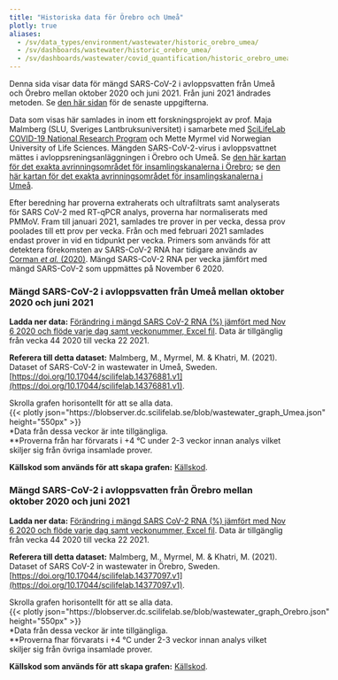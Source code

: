 ```yaml
---
title: "Historiska data för Örebro och Umeå"
plotly: true
aliases:
  - /sv/data_types/environment/wastewater/historic_orebro_umea/
  - /sv/dashboards/wastewater/historic_orebro_umea/
  - /sv/dashboards/wastewater/covid_quantification/historic_orebro_umea/
---
```


Denna sida visar data för mängd SARS-CoV-2 i avloppsvatten från Umeå och Örebro mellan oktober 2020 och juni 2021. Från juni 2021 ändrades metoden. Se [den här sidan](/dashboards/covid_quantification/) för de senaste uppgifterna.

Data som visas här samlades in inom ett forskningsprojekt av prof. Maja Malmberg (SLU, Sveriges Lantbruksuniversitet) i samarbete med [SciLifeLab COVID-19 National Research Program](https://www.scilifelab.se/covid-19) och Mette Myrmel vid Norwegian University of Life Sciences. Mängden SARS-CoV-2-virus i avloppsvattnet mättes i avloppsreningsanläggningen i Örebro och Umeå. Se [den här kartan för det exakta avrinningsområdet för insamlingskanalerna i Örebro](/wastewater/map_orebro.pdf); se [den här kartan för det exakta avrinningsområdet för insamlingskanalerna i Umeå](/wastewater/map_umeaa.jpg).

Efter beredning har proverna extraherats och ultrafiltrats samt analyserats för SARS CoV-2 med RT-qPCR analys, proverna har normaliserats med PMMoV. Fram till januari 2021, samlades tre prover in per vecka, dessa prov poolades till ett prov per vecka. Från och med februari 2021 samlades endast prover in vid en tidpunkt per vecka. Primers som används för att detektera förekomsten av SARS-CoV-2 RNA har tidigare används av [Corman _et al._ (2020)](https://doi.org/10.2807/1560-7917.ES.2020.25.3.2000045). Mängd SARS-CoV-2 RNA per vecka jämfört med mängd SARS-CoV-2 som uppmättes på November 6 2020.

### Mängd SARS-CoV-2 i avloppsvatten från Umeå mellan oktober 2020 och juni 2021

**Ladda ner data:** [Förändring i mängd SARS CoV-2 RNA (%) jämfört med Nov 6 2020 och flöde varje dag samt veckonummer, Excel fil](https://blobserver.dc.scilifelab.se/blob/wastewater_data_Umeaa.xlsx). Data är tillgänglig från vecka 44 2020 till vecka 22 2021.

**Referera till detta dataset:**
Malmberg, M., Myrmel, M. & Khatri, M. (2021). Dataset of SARS-CoV-2 in wastewater in Umeå, Sweden. [https://doi.org/10.17044/scilifelab.14376881.v1](https://doi.org/10.17044/scilifelab.14376881.v1).

<div class="d-md-none alert alert-info">
  Skrolla grafen horisontellt för att se alla data.
</div>

<div class="plot_wrapper mb-3">
  <div class="table-responsive" style="min-width: 600px">{{< plotly json="https://blobserver.dc.scilifelab.se/blob/wastewater_graph_Umea.json" height="550px" >}}</div>
</div>

<div class="small text-muted">*Data från dessa veckor är inte tillgängliga.</div>

<div class="small text-muted">**Proverna från har förvarats i +4 °C under 2-3 veckor innan analys vilket skiljer sig från övriga insamlade prover.</div>

**Källskod som används för att skapa grafen:** [Källskod](https://github.com/ScilifelabDataCentre/pathogens-portal-visualisations/blob/main/wastewater/archive/umea_covid.py).

### Mängd SARS-CoV-2 i avloppsvatten från Örebro mellan oktober 2020 och juni 2021

**Ladda ner data:** [Förändring i mängd SARS CoV-2 RNA (%) jämfört med Nov 6 2020 och flöde varje dag samt veckonummer, Excel fil](https://blobserver.dc.scilifelab.se/blob/wastewater_data_Orebro.xlsx). Data är tillgänglig från vecka 44 2020 till vecka 22 2021.

**Referera till detta dataset:**
Malmberg, M., Myrmel, M. & Khatri, M. (2021). Dataset of SARS CoV-2 in wastewater in Örebro, Sweden. [https://doi.org/10.17044/scilifelab.14377097.v1](https://doi.org/10.17044/scilifelab.14377097.v1).

<div class="d-md-none alert alert-info">
  Skrolla grafen horisontellt för att se alla data.
</div>

<div class="plot_wrapper mb-3">
  <div class="table-responsive" style="min-width: 600px">{{< plotly json="https://blobserver.dc.scilifelab.se/blob/wastewater_graph_Orebro.json" height="550px" >}}</div>
</div>

<div class="small text-muted">*Data från dessa veckor är inte tillgängliga.</div>

<div class="small text-muted">**Proverna fhar förvarats i +4 °C under 2-3 veckor innan analys vilket skiljer sig från övriga insamlade prover.</div>

**Källskod som används för att skapa grafen:** [Källskod](https://github.com/ScilifelabDataCentre/pathogens-portal-visualisations/blob/main/wastewater/archive/orebro_covid.py).
